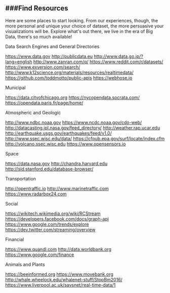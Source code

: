 ###Find Resources
---

Here are some places to start looking. From our experiences, though, the more personal and unique your choice of dataset, the more persuasive your visualizations will be. Explore what's out there, we live in the era of Big Data, there's so much available!

Data Search Engines and 
General Directories

<https://www.data.gov>
<http://publicdata.eu>
http://www.data.go.jp/?lang=english
http://www.zanran.com/q/
https://www.reddit.com/r/datasets/
https://www.exversion.com/search/
http://www.k12science.org/materials/resources/realtimedata/
https://github.com/toddmotto/public-apis
https://webhose.io

Municipal

https://data.cityofchicago.org
https://nycopendata.socrata.com/
https://opendata.paris.fr/page/home/

Atmospheric and Geologic

http://www.ndbc.noaa.gov
https://www.ncdc.noaa.gov/cdo-web/
http://datacasting.jpl.nasa.gov/feed_directory/
http://weather.rap.ucar.edu
http://earthquake.usgs.gov/earthquakes/feed/v1.0/
http://www.ssec.wisc.edu/data/
https://cfpub.epa.gov/surf/locate/index.cfm
http://volcano.ssec.wisc.edu
https://www.opensensors.io

Space

https://data.nasa.gov
http://chandra.harvard.edu
http://sid.stanford.edu/database-browser/

Transportation

http://opentraffic.io
http://www.marinetraffic.com
https://www.radarbox24.com

Social

https://wikitech.wikimedia.org/wiki/RCStream
https://developers.facebook.com/docs/graph-api
https://www.google.com/trends/explore
https://dev.twitter.com/streaming/overview

Financial

https://www.quandl.com
http://data.worldbank.org
https://www.google.com/finance

Animals and Plants

https://beeinformed.org
https://www.movebank.org
http://whale.wheelock.edu/whalenet-stuff/StopBm2016/
https://www.liverpool.ac.uk/savsnet/real-time-data/1
